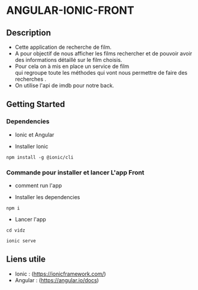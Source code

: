 # ANGULAR-IONIC-FRONT 
## Description

* Cette application de recherche de film.
* A pour objectif de nous afficher les films rechercher et de pouvoir avoir des informations détaillé sur le 
film choisis.
* Pour cela on à mis en place un service de film  
qui regroupe toute les méthodes qui vont nous permettre de faire des recherches .
* On utilise l'api de imdb pour notre back.

## Getting Started

### Dependencies

* Ionic et Angular 

* Installer Ionic
```
npm install -g @ionic/cli
```
 
### Commande pour installer et lancer L'app Front

* comment run l'app

* Installer les dependencies
```
npm i 
```
* Lancer l'app
```
cd vidz
```
```
ionic serve
```

## Liens utile

* Ionic : (https://ionicframework.com/)
* Angular : (https://angular.io/docs)

